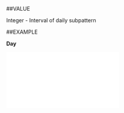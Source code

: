 
##VALUE

Integer - Interval of daily subpattern


##EXAMPLE

**Day**



![](..\..\Examples\vbs\SORecurrence.Day.vb.txt)

